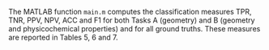 
The MATLAB function `main.m` computes the classification measures TPR, TNR, PPV, NPV, ACC and F1 for both Tasks A (geometry) and B (geometry and physicochemical properties) and for all ground truths. These measures are reported in Tables 5, 6 and 7.
